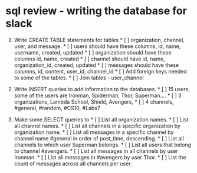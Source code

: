 # sql review - writing the database for slack
  1. Write CREATE TABLE statements for tables 
    * [ ] organization, channel, user, and message.
    * [ ] users should have these columns, id, name, username, created, updated 
    * [ ] organization should have these columns id, name, created
    * [ ] channel should have id, name, organization_id,  created, updated 
    * [ ] messages should have these columns, id, content, user_id, channel_id
    * [ ] Add foreign keys needed to some of the tables.
    * [ ] Join tables - user_channel
    
  2. Write INSERT queries to add information to the databases.
    * [ ] 15 users, some of the users are Ironman, Spiderman, Thor, Superman....
    * [ ] 3 organizations, Lambda School, Shield, Avengers, 
    * [ ] 4 channels, #general, #random, #CS10, #Labs7
   
  3. Make some SELECT queries to 
    * [ ] List all organization names.
    * [ ] List all channel names.
    * [ ] List all channels in a specific organization by organization name.
    * [ ] List all messages in a specific channel by channel name #general in order of post_time, descending.
    * [ ] List all channels to which user Superman belongs.
    * [ ] List all users that belong to channel #avengers.
    * [ ] List all messages in all channels by user Ironman.
    * [ ] List all messages in #avengers by user Thor.
    * [ ] List the count of messages across all channels per user.
